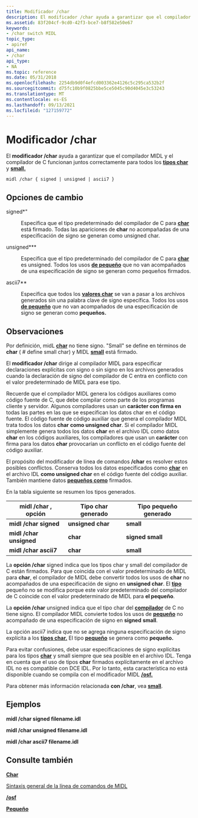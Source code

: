 ```yaml
---
title: Modificador /char
description: El modificador /char ayuda a garantizar que el compilador MIDL y el compilador de C funcionan juntos correctamente para todos los tipos char y small.
ms.assetid: 83f204cf-9cd0-42f3-bce7-b8f582e50e67
keywords:
- /char switch MIDL
topic_type:
- apiref
api_name:
- /char
api_type:
- NA
ms.topic: reference
ms.date: 05/31/2018
ms.openlocfilehash: 2254db9d0f4efcd003362e4126c5c295ca532b2f
ms.sourcegitcommit: d75fc10b9f0825bbe5ce5045c90d4045e3c53243
ms.translationtype: MT
ms.contentlocale: es-ES
ms.lasthandoff: 09/13/2021
ms.locfileid: "127159772"
---
```

# <a name="char-switch"></a>Modificador /char

El **modificador /char** ayuda a garantizar que el compilador MIDL y el compilador de C funcionan juntos correctamente para todos los [**tipos char**](char-idl.md) y [**small.**](small.md)

``` syntax
midl /char { signed | unsigned | ascii7 }
```

## <a name="switch-options"></a>Opciones de cambio

<dl> <dt>

 
</dt> <dd>

<dt>

<span id="signed"></span><span id="SIGNED"></span>

<span id="signed"></span><span id="SIGNED"></span>signed*"


</dt> <dd>

Especifica que el tipo predeterminado del compilador de C para [**char**](char-idl.md) está firmado. Todas las apariciones de **char** no acompañadas de una especificación de signo se generan como unsigned char.

</dd> <dt>

<span id="unsigned"></span><span id="UNSIGNED"></span>

<span id="unsigned"></span><span id="UNSIGNED"></span>unsigned***


</dt> <dd>

Especifica que el tipo predeterminado del compilador de C para [**char**](char-idl.md) es unsigned. Todos los usos [**de pequeño**](small.md) que no van acompañados de una especificación de signo se generan como pequeños firmados.

</dd> <dt>

<span id="ascii7"></span><span id="ASCII7"></span>

<span id="ascii7"></span><span id="ASCII7"></span>ascii7**


</dt> <dd>

Especifica que todos los [**valores char**](char-idl.md) se van a pasar a los archivos generados sin una palabra clave de signo específica. Todos los usos [**de pequeño**](small.md) que no van acompañados de una especificación de signo se generan como **pequeños.**

</dd> </dl> </dd> </dl>

## <a name="remarks"></a>Observaciones

Por definición, midL [**char**](char-idl.md) no tiene signo. "Small" se define en términos de **char** ( \# define small char) y MIDL [**small**](small.md) está firmado.

El **modificador /char** dirige al compilador [](signed.md) MIDL [](unsigned.md) para especificar declaraciones explícitas con signo o sin signo en los archivos generados cuando la declaración de signo del compilador de C entra en conflicto con el valor predeterminado de MIDL para ese tipo.

Recuerde que el compilador MIDL genera los códigos auxiliares como código fuente de C, que debe compilar como parte de los programas cliente y servidor. Algunos compiladores usan un **carácter con firma en** todas las partes en las que se especifican los datos char en el código fuente. [](char-idl.md) El código fuente de código auxiliar que genera el compilador MIDL trata todos los datos **char** **como unsigned char**. Si el compilador MIDL simplemente genera todos los datos **char** en el archivo IDL como datos **char** en los códigos auxiliares, los compiladores que usan un **carácter** con firma para los datos **char** provocarían un conflicto en el código fuente del código auxiliar.

El propósito del modificador de línea de comandos **/char** es resolver estos posibles conflictos. Conserva todos los datos especificados como [**char**](char-idl.md) en el archivo IDL **como unsigned char** en el código fuente del código auxiliar. También mantiene datos [**pequeños como**](small.md) firmados.

En la tabla siguiente se resumen los tipos generados.



| midl /char , opción       | Tipo char generado | Tipo pequeño generado |
|-------------------------|---------------------|----------------------|
| **midl /char signed**   | **unsigned char**   | **small**            |
| **midl /char unsigned** | **char**            | **signed small**     |
| **midl /char ascii7**   | **char**            | **small**            |



 

La **opción /char** signed indica que los tipos char y small del compilador de C están firmados. Para que coincida con el valor predeterminado de MIDL para **char**, el compilador de MIDL debe convertir todos los usos de **char** no acompañados de una especificación de signo en **unsigned char**. El [**tipo**](small.md) pequeño no se modifica porque este valor predeterminado del compilador de C coincide con el valor predeterminado de MIDL para **el pequeño**.

La **opción /char** unsigned indica que el tipo char del [**compilador**](char-idl.md) de C no tiene signo. El compilador MIDL convierte todos los usos de [**pequeño**](small.md) no acompañado de una especificación de signo en **signed** **small**.

La opción ascii7 indica que no se agrega ninguna especificación de signo explícita a los [**tipos char.**](char-idl.md) El tipo [**pequeño**](small.md) se genera como **pequeño.**

Para evitar confusiones, debe usar especificaciones de signo explícitas para los tipos [**char**](char-idl.md) y small siempre que sea posible en el archivo IDL. Tenga en cuenta que el uso de tipos **char** firmados explícitamente en el archivo IDL no es compatible con DCE IDL. Por lo tanto, esta característica no está disponible cuando se compila con el modificador MIDL [**/osf.**](-osf.md)

Para obtener más información relacionada **con /char**, vea [**small**](small.md).

## <a name="examples"></a>Ejemplos

**midl /char signed filename.idl**

**midl /char unsigned filename.idl**

**midl /char ascii7 filename.idl**

## <a name="see-also"></a>Consulte también

<dl> <dt>

[**Char**](char-idl.md)
</dt> <dt>

[Sintaxis general de la línea de comandos de MIDL](general-midl-command-line-syntax.md)
</dt> <dt>

[**/osf**](-osf.md)
</dt> <dt>

[**Pequeño**](small.md)
</dt> </dl>

 

 




